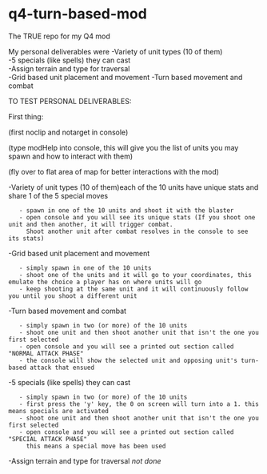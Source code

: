 # q4-turn-based-mod
The TRUE repo for my Q4 mod

My personal deliverables were
-Variety of unit types (10 of them) 		
-5 specials (like spells) they can cast		
-Assign terrain and type for traversal 		
-Grid based unit placement and movement
-Turn based movement and combat

TO TEST PERSONAL DELIVERABLES:

First thing:

(first noclip and notarget in console)

(type modHelp into console, this will give you the list of units you may spawn and how to interact with them)

(fly over to flat area of map for better interactions with the mod)


-Variety of unit types (10 of them)each of the 10 units have unique stats and share 1 of the 5 special moves

       - spawn in one of the 10 units and shoot it with the blaster
       - open console and you will see its unique stats (If you shoot one unit and then another, it will trigger combat. 
         Shoot another unit after combat resolves in the console to see its stats)

-Grid based unit placement and movement


       - simply spawn in one of the 10 units
       - shoot one of the units and it will go to your coordinates, this emulate the choice a player has on where units will go
       - keep shooting at the same unit and it will continuously follow you until you shoot a different unit
 
-Turn based movement and combat


       - simply spawn in two (or more) of the 10 units
       - shoot one unit and then shoot another unit that isn't the one you first selected
       - open console and you will see a printed out section called "NORMAL ATTACK PHASE"
       - the console will show the selected unit and opposing unit's turn-based attack that ensued
        
-5 specials (like spells) they can cast		


       - simply spawn in two (or more) of the 10 units
       - first press the 'y' key, the 0 on screen will turn into a 1. this means specials are activated
       - shoot one unit and then shoot another unit that isn't the one you first selected
       - open console and you will see a printed out section called "SPECIAL ATTACK PHASE"
         this means a special move has been used
        
 -Assign terrain and type for traversal
        *not done*
        
